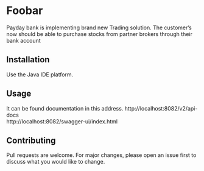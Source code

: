 # Foobar
Payday bank is implementing brand new Trading solution. The customer’s now should be able to purchase stocks from partner brokers through their bank account
## Installation
Use the Java IDE platform.

## Usage
It can be found documentation in this address.
http://localhost:8082/v2/api-docs \
http://localhost:8082/swagger-ui/index.html

## Contributing
Pull requests are welcome. For major changes, please open an issue first to discuss what you would like to change.